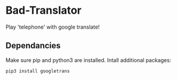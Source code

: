 # Bad-Translator
Play 'telephone' with google translate!


## Dependancies

Make sure pip and python3 are installed.
Intall additional packages:

```bash
pip3 install googletrans
```
